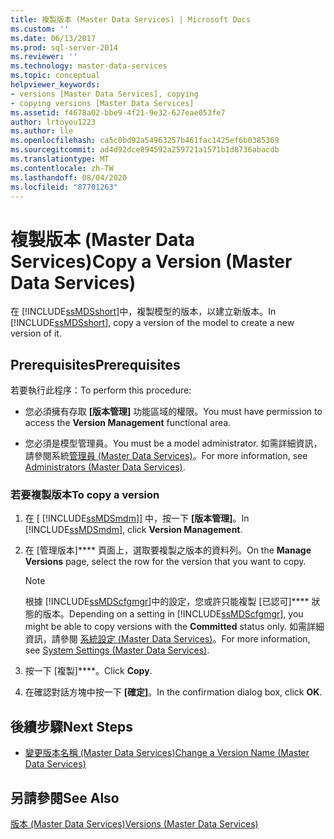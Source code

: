 ```yaml
---
title: 複製版本 (Master Data Services) | Microsoft Docs
ms.custom: ''
ms.date: 06/13/2017
ms.prod: sql-server-2014
ms.reviewer: ''
ms.technology: master-data-services
ms.topic: conceptual
helpviewer_keywords:
- versions [Master Data Services], copying
- copying versions [Master Data Services]
ms.assetid: f4678a02-bbe9-4f21-9e32-627eae053fe7
author: lrtoyou1223
ms.author: lle
ms.openlocfilehash: ca5c0bd92a54963257b461fac1425ef6b0385369
ms.sourcegitcommit: ad4d92dce894592a259721a1571b1d8736abacdb
ms.translationtype: MT
ms.contentlocale: zh-TW
ms.lasthandoff: 08/04/2020
ms.locfileid: "87701263"
---
```

# <a name="copy-a-version-master-data-services"></a><span data-ttu-id="ecf2f-102">複製版本 (Master Data Services)</span><span class="sxs-lookup"><span data-stu-id="ecf2f-102">Copy a Version (Master Data Services)</span></span>
  <span data-ttu-id="ecf2f-103">在 [!INCLUDE[ssMDSshort](../includes/ssmdsshort-md.md)]中，複製模型的版本，以建立新版本。</span><span class="sxs-lookup"><span data-stu-id="ecf2f-103">In [!INCLUDE[ssMDSshort](../includes/ssmdsshort-md.md)], copy a version of the model to create a new version of it.</span></span>  
  
## <a name="prerequisites"></a><span data-ttu-id="ecf2f-104">Prerequisites</span><span class="sxs-lookup"><span data-stu-id="ecf2f-104">Prerequisites</span></span>  
 <span data-ttu-id="ecf2f-105">若要執行此程序：</span><span class="sxs-lookup"><span data-stu-id="ecf2f-105">To perform this procedure:</span></span>  
  
-   <span data-ttu-id="ecf2f-106">您必須擁有存取 **[版本管理]** 功能區域的權限。</span><span class="sxs-lookup"><span data-stu-id="ecf2f-106">You must have permission to access the **Version Management** functional area.</span></span>  
  
-   <span data-ttu-id="ecf2f-107">您必須是模型管理員。</span><span class="sxs-lookup"><span data-stu-id="ecf2f-107">You must be a model administrator.</span></span> <span data-ttu-id="ecf2f-108">如需詳細資訊，請參閱系統[管理員 &#40;Master Data Services&#41;](administrators-master-data-services.md)。</span><span class="sxs-lookup"><span data-stu-id="ecf2f-108">For more information, see [Administrators &#40;Master Data Services&#41;](administrators-master-data-services.md).</span></span>  
  
### <a name="to-copy-a-version"></a><span data-ttu-id="ecf2f-109">若要複製版本</span><span class="sxs-lookup"><span data-stu-id="ecf2f-109">To copy a version</span></span>  
  
1.  <span data-ttu-id="ecf2f-110">在 [ [!INCLUDE[ssMDSmdm](../includes/ssmdsmdm-md.md)]] 中，按一下 **[版本管理]**。</span><span class="sxs-lookup"><span data-stu-id="ecf2f-110">In [!INCLUDE[ssMDSmdm](../includes/ssmdsmdm-md.md)], click **Version Management**.</span></span>  
  
2.  <span data-ttu-id="ecf2f-111">在 [管理版本]\*\*\*\* 頁面上，選取要複製之版本的資料列。</span><span class="sxs-lookup"><span data-stu-id="ecf2f-111">On the **Manage Versions** page, select the row for the version that you want to copy.</span></span>  
  
    > [!NOTE]  
    >  <span data-ttu-id="ecf2f-112">根據 [!INCLUDE[ssMDScfgmgr](../includes/ssmdscfgmgr-md.md)]中的設定，您或許只能複製 [已認可]\*\*\*\* 狀態的版本。</span><span class="sxs-lookup"><span data-stu-id="ecf2f-112">Depending on a setting in [!INCLUDE[ssMDScfgmgr](../includes/ssmdscfgmgr-md.md)], you might be able to copy versions with the **Committed** status only.</span></span> <span data-ttu-id="ecf2f-113">如需詳細資訊，請參閱 [系統設定 &#40;Master Data Services&#41;](../../2014/master-data-services/system-settings-master-data-services.md)。</span><span class="sxs-lookup"><span data-stu-id="ecf2f-113">For more information, see [System Settings &#40;Master Data Services&#41;](../../2014/master-data-services/system-settings-master-data-services.md).</span></span>  
  
3.  <span data-ttu-id="ecf2f-114">按一下 [複製]\*\*\*\*。</span><span class="sxs-lookup"><span data-stu-id="ecf2f-114">Click **Copy**.</span></span>  
  
4.  <span data-ttu-id="ecf2f-115">在確認對話方塊中按一下 **[確定]**。</span><span class="sxs-lookup"><span data-stu-id="ecf2f-115">In the confirmation dialog box, click **OK**.</span></span>  
  
## <a name="next-steps"></a><span data-ttu-id="ecf2f-116">後續步驟</span><span class="sxs-lookup"><span data-stu-id="ecf2f-116">Next Steps</span></span>  
  
-   [<span data-ttu-id="ecf2f-117">變更版本名稱 &#40;Master Data Services&#41;</span><span class="sxs-lookup"><span data-stu-id="ecf2f-117">Change a Version Name &#40;Master Data Services&#41;</span></span>](../../2014/master-data-services/change-a-version-name-master-data-services.md)  
  
## <a name="see-also"></a><span data-ttu-id="ecf2f-118">另請參閱</span><span class="sxs-lookup"><span data-stu-id="ecf2f-118">See Also</span></span>  
 [<span data-ttu-id="ecf2f-119">版本 &#40;Master Data Services&#41;</span><span class="sxs-lookup"><span data-stu-id="ecf2f-119">Versions &#40;Master Data Services&#41;</span></span>](../../2014/master-data-services/versions-master-data-services.md)  
  
  
